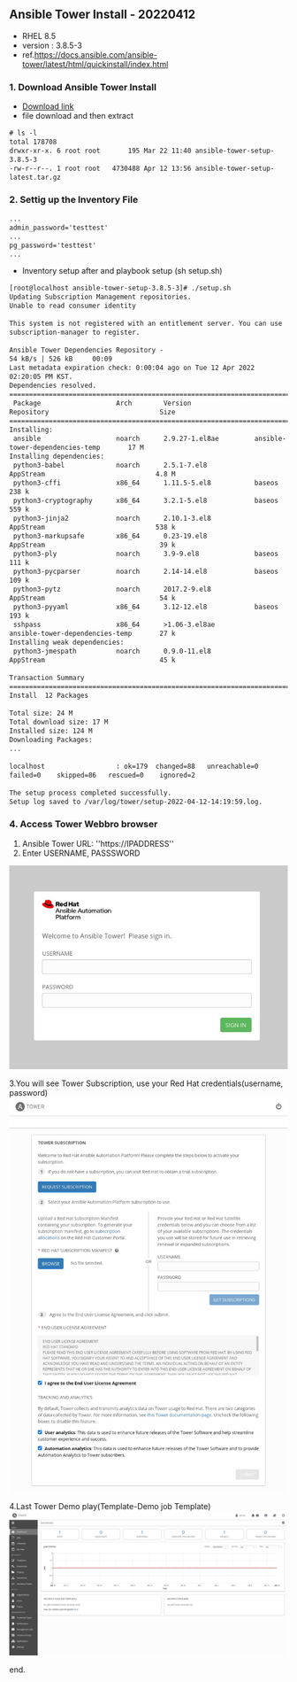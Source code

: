 ## Ansible Tower Install - 20220412

- RHEL 8.5
- version : 3.8.5-3
- ref.<https://docs.ansible.com/ansible-tower/latest/html/quickinstall/index.html>

### 1. Download Ansible Tower Install

- [Download link](https://releases.ansible.com/ansible-tower/setup/ansible-tower-setup-latest.tar.gz)
- file download and then extract 

~~~
# ls -l
total 178708
drwxr-xr-x. 6 root root       195 Mar 22 11:40 ansible-tower-setup-3.8.5-3
-rw-r--r--. 1 root root   4730488 Apr 12 13:56 ansible-tower-setup-latest.tar.gz
~~~

### 2. Settig up the Inventory File
~~~
...
admin_password='testtest' 
...
pg_password='testtest'
...
~~~

- Inventory setup after and playbook setup (sh setup.sh)
~~~
[root@localhost ansible-tower-setup-3.8.5-3]# ./setup.sh
Updating Subscription Management repositories.
Unable to read consumer identity

This system is not registered with an entitlement server. You can use subscription-manager to register.

Ansible Tower Dependencies Repository -                                   54 kB/s | 526 kB     00:09    
Last metadata expiration check: 0:00:04 ago on Tue 12 Apr 2022 02:20:05 PM KST.
Dependencies resolved.
=========================================================================================================
 Package                   Arch        Version                Repository                            Size
=========================================================================================================
Installing:
 ansible                   noarch      2.9.27-1.el8ae         ansible-tower-dependencies-temp       17 M
Installing dependencies:
 python3-babel             noarch      2.5.1-7.el8            AppStream                            4.8 M
 python3-cffi              x86_64      1.11.5-5.el8           baseos                               238 k
 python3-cryptography      x86_64      3.2.1-5.el8            baseos                               559 k
 python3-jinja2            noarch      2.10.1-3.el8           AppStream                            538 k
 python3-markupsafe        x86_64      0.23-19.el8            AppStream                             39 k
 python3-ply               noarch      3.9-9.el8              baseos                               111 k
 python3-pycparser         noarch      2.14-14.el8            baseos                               109 k
 python3-pytz              noarch      2017.2-9.el8           AppStream                             54 k
 python3-pyyaml            x86_64      3.12-12.el8            baseos                               193 k
 sshpass                   x86_64      >1.06-3.el8ae           ansible-tower-dependencies-temp       27 k
Installing weak dependencies:
 python3-jmespath          noarch      0.9.0-11.el8           AppStream                             45 k

Transaction Summary
=========================================================================================================
Install  12 Packages

Total size: 24 M
Total download size: 17 M
Installed size: 124 M
Downloading Packages:
...

localhost                  : ok=179  changed=88   unreachable=0    failed=0    skipped=86   rescued=0    ignored=2   

The setup process completed successfully.
Setup log saved to /var/log/tower/setup-2022-04-12-14:19:59.log.

~~~

### 4. Access Tower Webbro browser

 1. Ansible Tower URL: ''https://IPADDRESS''
 2. Enter USERNAME, PASSSWORD

![](./Images/AAP_web.jpg)

 3.You will see Tower Subscription, use your Red Hat credentials(username, password)
![](./Images/ansibletower_subscriptionpage.jpg)

 4.Last Tower Demo play(Template-Demo job Template)
![](./Images/ansibletower_webpage_afterlogin.jpg)

end.
